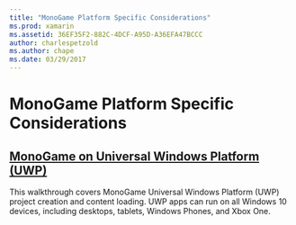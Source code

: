 ```yaml
---
title: "MonoGame Platform Specific Considerations"
ms.prod: xamarin
ms.assetid: 36EF35F2-882C-4DCF-A95D-A36EFA47BCCC
author: charlespetzold
ms.author: chape
ms.date: 03/29/2017
---
```

# MonoGame Platform Specific Considerations

## [MonoGame on Universal Windows Platform (UWP)](~/graphics-games/monogame/platforms/uwp.md)

This walkthrough covers MonoGame Universal Windows Platform (UWP) project creation and content loading. UWP apps can run on all Windows 10 devices, including desktops, tablets, Windows Phones, and Xbox One.

